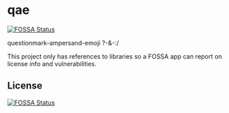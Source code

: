 # qae
[![FOSSA Status](https://app.fossa.io/api/projects/git%2Bgithub.com%2Fsdickerson%2Fqae.svg?type=shield)](https://app.fossa.io/projects/git%2Bgithub.com%2Fsdickerson%2Fqae?ref=badge_shield)

questionmark-ampersand-emoji  ?-&amp;-:/

This project only has references to libraries so a FOSSA app can report on license info and vulnerabilities.


## License
[![FOSSA Status](https://app.fossa.io/api/projects/git%2Bgithub.com%2Fsdickerson%2Fqae.svg?type=large)](https://app.fossa.io/projects/git%2Bgithub.com%2Fsdickerson%2Fqae?ref=badge_large)